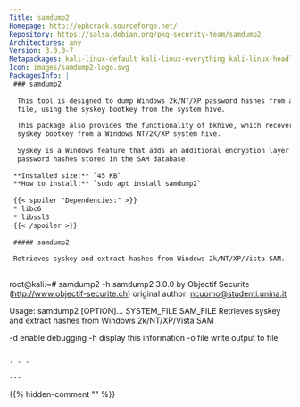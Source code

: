 ```yaml
---
Title: samdump2
Homepage: http://ophcrack.sourceforge.net/
Repository: https://salsa.debian.org/pkg-security-team/samdump2
Architectures: any
Version: 3.0.0-7
Metapackages: kali-linux-default kali-linux-everything kali-linux-headless kali-linux-large kali-tools-forensics kali-tools-passwords 
Icon: images/samdump2-logo.svg
PackagesInfo: |
 ### samdump2
 
  This tool is designed to dump Windows 2k/NT/XP password hashes from a SAM
  file, using the syskey bootkey from the system hive.
   
  This package also provides the functionality of bkhive, which recovers the
  syskey bootkey from a Windows NT/2K/XP system hive.
   
  Syskey is a Windows feature that adds an additional encryption layer to the
  password hashes stored in the SAM database.
 
 **Installed size:** `45 KB`  
 **How to install:** `sudo apt install samdump2`  
 
 {{< spoiler "Dependencies:" >}}
 * libc6 
 * libssl3 
 {{< /spoiler >}}
 
 ##### samdump2
 
 Retrieves syskey and extract hashes from Windows 2k/NT/XP/Vista SAM.
 
 ```
 root@kali:~# samdump2 -h
 samdump2 3.0.0 by Objectif Securite (http://www.objectif-securite.ch)
 original author: ncuomo@studenti.unina.it
 
 Usage: samdump2 [OPTION]... SYSTEM_FILE SAM_FILE
 Retrieves syskey and extract hashes from Windows 2k/NT/XP/Vista SAM
 
   -d		enable debugging
   -h		display this information
   -o file	write output to file
 ```
 
 - - -
 
---
```

{{% hidden-comment "<!--Do not edit anything above this line-->" %}}
